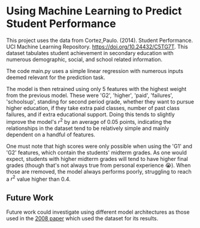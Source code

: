 # Using Machine Learning to Predict Student Performance

This project uses the data from Cortez,Paulo. (2014). Student Performance. UCI Machine Learning Repository. https://doi.org/10.24432/C5TG7T. This dataset tabulates student achievement in secondary education with numerous demographic, social, and school related information.

The code main.py uses a simple linear regression with numerous inputs deemed relevant for the prediction task.

The model is then retrained using only 5 features with the highest weight from the previous model. These were 'G2', 'higher', 'paid', 'failures', 'schoolsup', standing for second period grade, whether they want to pursue higher education, if they take extra paid classes, number of past class failures, and if extra educational support. Doing this tends to slightly improve the model's $r^2$ by an average of 0.05 points, indicating the relationships in the dataset tend to be relatively simple and mainly dependent on a handful of features.

One must note that high scores were only possible when using the 'G1' and 'G2' features, which contain the students' midterm grades. As one would expect, students with higher midterm grades will tend to have higher final grades (though that's not always true from personal experience 😭). When those are rremoved, the model always performs poorly, struggling to reach a $r^2$ value higher than 0.4.

## Future Work
Future work could investigate using different model architectures as those used in the [2008 paper](https://www.semanticscholar.org/paper/Using-data-mining-to-predict-secondary-school-Cortez-Silva/61d468d5254730bbecf822c6b60d7d6595d9889c) which used the dataset for its results.
